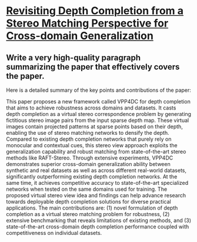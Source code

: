 # [Revisiting Depth Completion from a Stereo Matching Perspective for   Cross-domain Generalization](https://arxiv.org/abs/2312.09254)

## Write a very high-quality paragraph summarizing the paper that effectively covers the paper.

 Here is a detailed summary of the key points and contributions of the paper:

This paper proposes a new framework called VPP4DC for depth completion that aims to achieve robustness across domains and datasets. It casts depth completion as a virtual stereo correspondence problem by generating fictitious stereo image pairs from the input sparse depth map. These virtual images contain projected patterns at sparse points based on their depth, enabling the use of stereo matching networks to densify the depth. Compared to existing depth completion networks that purely rely on monocular and contextual cues, this stereo view approach exploits the generalization capability and robust matching from state-of-the-art stereo methods like RAFT-Stereo. Through extensive experiments, VPP4DC demonstrates superior cross-domain generalization ability between synthetic and real datasets as well as across different real-world datasets, significantly outperforming existing depth completion networks. At the same time, it achieves competitive accuracy to state-of-the-art specialized networks when tested on the same domains used for training. The proposed virtual stereo view idea and findings can help advance research towards deployable depth completion solutions for diverse practical applications. The main contributions are: (1) novel formulation of depth completion as a virtual stereo matching problem for robustness, (2) extensive benchmarking that reveals limitations of existing methods, and (3) state-of-the-art cross-domain depth completion performance coupled with competitiveness on individual datasets.
